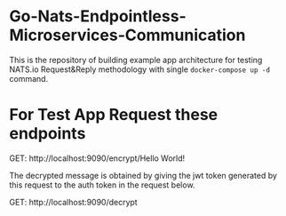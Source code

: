 # Go-Nats-Endpointless-Microservices-Communication  
This is the repository of building example app architecture for testing NATS.io Request&Reply methodology with single `docker-compose up -d` command.

# For Test App Request these endpoints
GET: http://localhost:9090/encrypt/Hello World!

The decrypted message is obtained by giving the jwt token generated by this request to the auth token in the request below.

GET: http://localhost:9090/decrypt